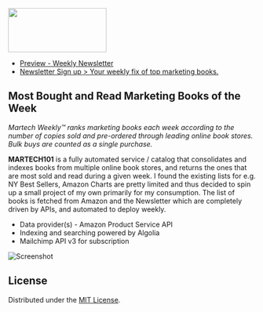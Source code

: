 <img src="https://raw.githubusercontent.com/mohapsat/martech101/master/images/mt101_logo.png" width="200" height="90"/>


- [Preview - Weekly Newsletter](https://us17.campaign-archive.com/?u=9e95db2f6a7bbb82bbbef27a7&id=16b0cae565)
- [Newsletter Sign up > Your weekly fix of top marketing books.](https://martech101.us17.list-manage.com/subscribe?u=9e95db2f6a7bbb82bbbef27a7&id=2ec66579e8)

## Most Bought and Read Marketing Books of the Week

*Martech Weekly™ ranks marketing books each week according to the number of copies sold and pre-ordered through leading online book stores. Bulk buys are counted as a single purchase.*

**MARTECH101** is a fully automated service / catalog that consolidates and indexes books from multiple online book stores, and returns the ones that are most sold and read during a given week. I found the existing lists for e.g. NY Best Sellers, Amazon Charts are pretty limited and thus decided to spin up a small project of my own primarily for my consumption. The list of books is fetched from Amazon and the Newsletter which are completely driven by APIs, and automated to deploy weekly.

- Data provider(s) - Amazon Product Service API
- Indexing and searching powered by Algolia
- Mailchimp API v3 for subscription


![Screenshot](https://raw.githubusercontent.com/mohapsat/martech101/master/images/mt101_home.png)

## License
Distributed under the [MIT License](LICENSE).

